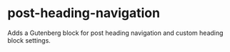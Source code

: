 # post-heading-navigation
Adds a Gutenberg block for post heading navigation and custom heading block settings.
